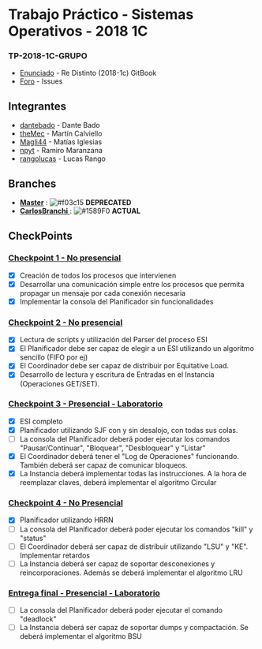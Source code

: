 # Trabajo Práctico - Sistemas Operativos - 2018 1C
### TP-2018-1C-GRUPO

* [Enunciado](https://sisoputnfrba.gitbook.io/re-distinto/) - Re Distinto (2018-1c) GitBook
* [Foro](https://github.com/sisoputnfrba/foro/issues) - Issues

## Integrantes

* [dantebado](https://github.com/dantebado) - Dante Bado
* [theMec](https://github.com/theMec) - Martín Calviello
* [Magli44](https://github.com/Magli44) - Matías Iglesias
* [npyt](https://github.com/npyt) - Ramiro Maranzana
* [rangolucas](https://github.com/rangolucas) - Lucas Rango

## Branches

* [**Master**](https://github.com/sisoputnfrba/tp-2018-1c-Grupo) : ![#f03c15](https://placehold.it/15/f03c15/000000?text=+)  **DEPRECATED**  
* [**CarlosBranchi** ](https://github.com/sisoputnfrba/tp-2018-1c-Grupo/tree/carlosbranchi): ![#1589F0](https://placehold.it/15/1589F0/000000?text=+) **ACTUAL**  

## CheckPoints

### [Checkpoint 1 - No presencial](https://github.com/sisoputnfrba/2018-1c-re-distinto/blob/master/descripcion-entregas.md#checkpoint-1---no-presencial)

- [X] Creación de todos los procesos que intervienen
- [X] Desarrollar una comunicación simple entre los procesos que permita propagar un mensaje por cada conexión necesaria
- [X] Implementar la consola del Planificador sin funcionalidades

### [Checkpoint 2 - No presencial](https://sisoputnfrba.gitbook.io/re-distinto/descripcion-de-las-entregas#checkpoint-2-no-presencial)

- [X] Lectura de scripts y utilización del Parser del proceso ESI
- [X] El Planificador debe ser capaz de elegir a un ESI utilizando un algoritmo sencillo (FIFO por ej)
- [X] El Coordinador debe ser capaz de distribuir por Equitative Load.
- [X] Desarrollo de lectura y escritura de Entradas en el Instancia (Operaciones GET/SET).

### [Checkpoint 3 - Presencial - Laboratorio](https://sisoputnfrba.gitbook.io/re-distinto/descripcion-de-las-entregas#checkpoint-3-presencial-laboratorio)

- [X] ESI completo
- [X] Planificador utilizando SJF con y sin desalojo, con todas sus colas.
- [ ] La consola del Planificador deberá poder ejecutar los comandos "Pausar/Continuar", "Bloquear", "Desbloquear" y "Listar"
- [X] El Coordinador deberá tener el "Log de Operaciones" funcionando. También deberá ser capaz de comunicar bloqueos.
- [X] La Instancia deberá implementar todas las instrucciones. A la hora de reemplazar claves, deberá implementar el algoritmo Circular

### [Checkpoint 4 - No Presencial](https://sisoputnfrba.gitbook.io/re-distinto/descripcion-de-las-entregas#checkpoint-4-no-presencial)

- [X] Planificador utilizando HRRN
- [ ] La consola del Planificador deberá poder ejecutar los comandos "kill" y "status"
- [ ] El Coordinador deberá ser capaz de distribuir utilizando "LSU" y "KE". Implementar retardos
- [ ] La Instancia deberá ser capaz de soportar desconexiones y reincorporaciones. Además se deberá implementar el algoritmo LRU

### [Entrega final - Presencial - Laboratorio](https://sisoputnfrba.gitbook.io/re-distinto/descripcion-de-las-entregas#entrega-final-presencial-laboratorio)

- [ ]  La consola del Planificador deberá poder ejecutar el comando "deadlock"
- [ ]  La Instancia deberá ser capaz de soportar dumps y compactación. Se deberá implementar el algoritmo BSU
